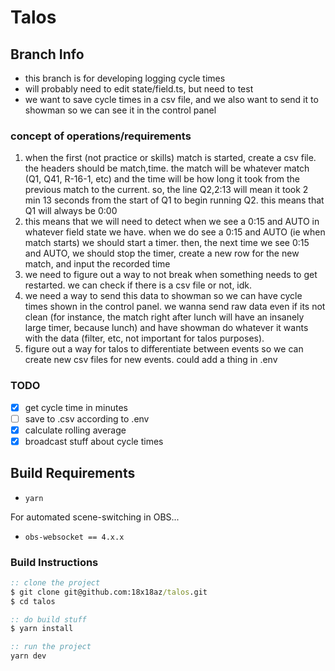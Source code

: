 # Talos
## Branch Info
- this branch is for developing logging cycle times
- will probably need to edit state/field.ts, but need to test
- we want to save cycle times in a csv file, and we also want to send it to showman so we can see it in the control panel
### concept of operations/requirements
1. when the first (not practice or skills) match is started, create a csv file. the headers should be match,time. the match will be whatever match (Q1, Q41, R-16-1, etc) and the time will be how long it took from the previous match to the current. so, the line Q2,2:13 will mean it took 2 min 13 seconds from the start of Q1 to begin running Q2. this means that Q1 will always be 0:00
2. this means that we will need to detect when we see a 0:15 and AUTO in whatever field state we have. when we do see a 0:15 and AUTO (ie when match starts) we should start a timer. then, the next time we see 0:15 and AUTO, we should stop the timer, create a new row for the new match, and input the recorded time
3. we need to figure out a way to not break when something needs to get restarted. we can check if there is a csv file or not, idk. 
4. we need a way to send this data to showman so we can have cycle times shown in the control panel. we wanna send raw data even if its not clean (for instance, the match right after lunch will have an insanely large timer, because lunch) and have showman do whatever it wants with the data (filter, etc, not important for talos purposes).
5. figure out a way for talos to differentiate between events so we can create new csv files for new events. could add a thing in .env

### TODO
- [x] get cycle time in minutes
- [ ] save to .csv according to .env
- [x] calculate rolling average
- [x] broadcast stuff about cycle times
## Build Requirements
- `yarn`

For automated scene-switching in OBS...
- `obs-websocket == 4.x.x`
### Build Instructions
```bat
:: clone the project
$ git clone git@github.com:18x18az/talos.git
$ cd talos

:: do build stuff
$ yarn install

:: run the project
yarn dev
```
